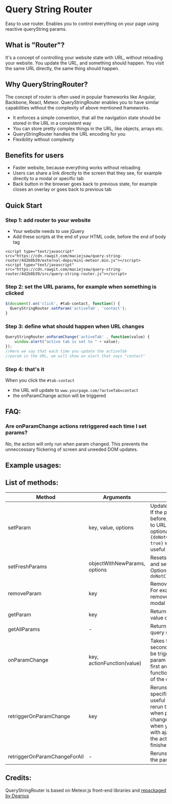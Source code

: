 # Query String Router
Easy to use router. Enables you to control everything on your page using reactive queryString params. 

## What is "Router"?
It's a concept of controlling your website state with URL, without reloading your website. You update the URL, and something should happen. You visit the same URL directly, the same thing should happen. 

## Why QueryStringRouter?
The concept of router is often used in popular frameworks like Angular, Backbone, React, Meteor. QueryStringRouter enables you to have similar capabilities without the complexity of above mentioned frameworks. 
- It enforces a simple convention, that all the navigation state should be stored in the URL in a consistent way
- You can store pretty complex things in the URL, like objects, arrays etc. 
- QueryStringRouter handles the URL encoding for you
- Flexibility without complexity

## Benefits for users
- Faster website, because everything works without reloading
- Users can share a link directly to the screen that they see, for example directly to a modal or specific tab
- Back button in the browser goes back to previous state, for example closes an overlay or goes back to previous tab

## Quick Start

### Step 1: add router to your website
- Your website needs to use jQuery
- Add these scripts at the end of your HTML code, before the end of body tag
```
<script type="text/javascript" src="https://cdn.rawgit.com/maciejsaw/query-string-router/4d2b8b39/external-deps/mini-meteor.min.js"></script>
<script type="text/javascript" src="https://cdn.rawgit.com/maciejsaw/query-string-router/4d2b8b39/src/query-string-router.js"></script>
```
### Step 2: set the URL params, for example when something is clicked
```javascript
$(document).on('click', #tab-contact, function() {
  QueryStringRouter.setParam('activeTab', 'contact');
}
```
### Step 3: define what should happen when URL changes
```javascript
QueryStringRouter.onParamChange('activeTab' , function(value) {
	window.alert("active tab is set to " + value);
});
//Here we say that each time you update the activeTab 
//param in the URL, we will show an alert that says "contact"
```
### Step 4: that's it
When you click the ```#tab-contact``` 
- the URL will update to ```www.yourpage.com/?actveTab=contact```
- the onParamChange action will be triggered

## FAQ:
### Are onParamChange actions retriggered each time I set params?
No, the action will only run when param changed. This prevents the unneccessary flickering of screen and uneeded DOM updates.

## Example usages:

## List of methods:
| Method        | Arguments           | Description  |
| ------------- |-------------| -----|
| setParam      | key, value, options | Updates the param in URL. If the param was not set before, it will be appended to URL. Options are optional, you can write ```{doNotCreateHistoryState: true}``` which might be useful for some cases |
| setFreshParams      | objectWithNewParams, options |   Resets all existing params and sets new params. Optional ```doNotCreateHistoryState```  |
| removeParam | key | Removes a chosen param. For example you can remove a param to close a modal |
| getParam | key | Returns an object with value of selected param |
| getAllParams | - | Returns an object with all query string params |
| onParamChange | key, actionFunction(value) | Takes function as a second argument, that will be triggered each time the param is changed. The first argument of this function contains the value of the changed param.  |
| retriggerOnParamChange | key | Reruns the action for a specified param. This is useful when you need to rerun the action even when param hasn't been changed. For example when you load something with ajax, you can retrigger the action when loading is finished  |
| retriggerOnParamChangeForAll | - | Reruns the action for all the params. |


## Credits:
QueryStringRouter is based on Meteor.js front-end libraries and [repackaged by Deanius](https://github.com/deanius/mini-meteor) 


